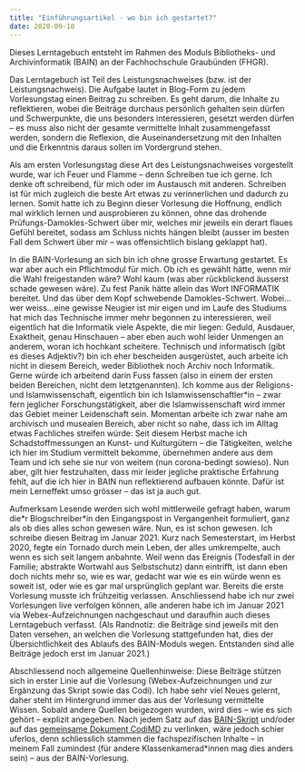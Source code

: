 ```yaml
---
title: "Einführungsartikel - wo bin ich gestartet?"
date: 2020-09-10
---
```


Dieses Lerntagebuch entsteht im Rahmen des Moduls Bibliotheks- und Archivinformatik (BAIN) an der Fachhochschule Graubünden (FHGR). 

Das Lerntagebuch ist Teil des Leistungsnachweises (bzw. ist der Leistungsnachweis). Die Aufgabe lautet in Blog-Form zu jedem Vorlesungstag einen Beitrag zu schreiben. Es geht darum, die Inhalte zu reflektieren, wobei die Beiträge durchaus persönlich gehalten sein dürfen und Schwerpunkte, die uns besonders interessieren, gesetzt werden dürfen – es muss also nicht der gesamte vermittelte Inhalt zusammengefasst werden, sondern die Reflexion, die Auseinandersetzung mit den Inhalten und die Erkenntnis daraus sollen im Vordergrund stehen. 

Als am ersten Vorlesungstag diese Art des Leistungsnachweises vorgestellt wurde, war ich Feuer und Flamme – denn Schreiben tue ich gerne. Ich denke oft schreibend, für mich oder im Austausch mit anderen. Schreiben ist für mich zugleich die beste Art etwas zu verinnerlichen und dadurch zu lernen. Somit hatte ich zu Beginn dieser Vorlesung die Hoffnung, endlich mal wirklich lernen und ausprobieren zu können, ohne das drohende Prüfungs-Damokles-Schwert über mir, welches mir jeweils ein derart flaues Gefühl bereitet, sodass am Schluss nichts hängen bleibt (ausser im besten Fall dem Schwert über mir – was offensichtlich bislang geklappt hat).

In die BAIN-Vorlesung an sich bin ich ohne grosse Erwartung gestartet. Es war aber auch ein Pflichtmodul für mich. Ob ich es gewählt hätte, wenn mir die Wahl freigestanden wäre? Wohl kaum (was aber rückblickend äusserst schade gewesen wäre). Zu fest Panik hätte allein das Wort INFORMATIK bereitet. Und das über dem Kopf schwebende Damokles-Schwert. Wobei…wer weiss…eine gewisse Neugier ist mir eigen und im Laufe des Studiums hat mich das Technische immer mehr begonnen zu interessieren, weil eigentlich hat die Informatik viele Aspekte, die mir liegen: Geduld, Ausdauer, Exaktheit, genau Hinschauen – aber eben auch wohl leider Unmengen an anderem, woran ich hochkant scheitere. Technisch und informatisch (gibt es dieses Adjektiv?) bin ich eher bescheiden ausgerüstet, auch arbeite ich nicht in diesem Bereich, weder Bibliothek noch Archiv noch Informatik. Gerne würde ich arbeitend darin Fuss fassen (also in einem der ersten beiden Bereichen, nicht dem letztgenannten). 
Ich komme aus der Religions- und Islamwissenschaft, eigentlich bin ich Islamwissenschaftler\*in – zwar fern jeglicher Forschungstätigkeit, aber die Islamwissenschaft wird immer das Gebiet meiner Leidenschaft sein. Momentan arbeite ich zwar nahe am archivisch und musealen Bereich, aber nicht so nahe, dass ich im Alltag etwas Fachliches streifen würde: Seit diesem Herbst mache ich Schadstoffmessungen an Kunst- und Kulturgütern – die Tätigkeiten, welche ich hier im Studium vermittelt bekomme, übernehmen andere aus dem Team und ich sehe sie nur von weitem (nun corona-bedingt sowieso). Nun aber, gilt hier festzuhalten, dass mir leider jegliche praktische Erfahrung fehlt, auf die ich hier in BAIN nun reflektierend aufbauen könnte. Dafür ist mein Lerneffekt umso grösser – das ist ja auch gut.

Aufmerksam Lesende werden sich wohl mittlerweile gefragt haben, warum die\*r Blogschreiber\*in den Eingangspost in Vergangenheit formuliert, ganz als ob dies alles schon gewesen wäre. Nun, es ist schon gewesen. Ich schreibe diesen Beitrag im Januar 2021.
Kurz nach Semesterstart, im Herbst 2020, fegte ein Tornado durch mein Leben, der alles umkrempelte, auch wenn es sich seit langem anbahnte. Weil wenn das Ereignis (Todesfall in der Familie; abstrakte Wortwahl aus Selbstschutz) dann eintrifft, ist dann eben doch nichts mehr so, wie es war, gedacht war wie es ein würde wenn es soweit ist, oder wie es gar mal ursprünglich geplant war. Bereits die erste Vorlesung musste ich frühzeitig verlassen. Anschliessend habe ich nur zwei Vorlesungen live verfolgen können, alle anderen habe ich im Januar 2021 via Webex-Aufzeichnungen nachgeschaut und daraufhin auch dieses Lerntagebuch verfasst. (Als Randnotiz: die Beiträge sind jeweils mit den Daten versehen, an welchen die Vorlesung stattgefunden hat, dies der Übersichtlichkeit des Ablaufs des BAIN-Moduls wegen. Entstanden sind alle Beiträge jedoch erst im Januar 2021.)

Abschliessend noch allgemeine Quellenhinweise: Diese Beiträge stützen sich in erster Linie auf die Vorlesung (Webex-Aufzeichnungen und zur Ergänzung das Skript sowie das Codi). Ich habe sehr viel Neues gelernt, daher steht im Hintergrund immer das aus der Vorlesung vermittelte Wissen. Sobald andere Quellen beigezogen wurden, wird dies – wie es sich gehört – explizit angegeben. Nach jedem Satz auf das [BAIN-Skript](https://bain.felixlohmeier.de/#/README) und/oder auf das [gemeinsame Dokument CodiMD](https://pad.gwdg.de/Tf-htntTR8COelT3Wgodzg#) zu verlinken, wäre jedoch schier uferlos, denn schliesslich stammen die fachspezifischen Inhalte – in meinem Fall zumindest (für andere Klassenkamerad\*innen mag dies anders sein) – aus der BAIN-Vorlesung.
